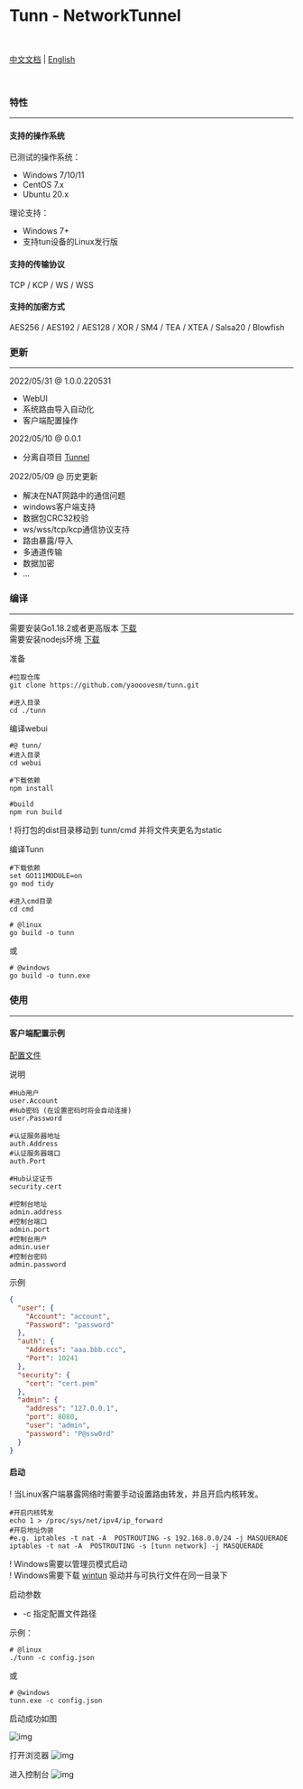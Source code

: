 # Tunn - NetworkTunnel

<br>

[中文文档](./README_CN.md) | [English](./README_EN.md)


<br>

### 特性

--------

#### 支持的操作系统

已测试的操作系统：

- Windows 7/10/11
- CentOS 7.x
- Ubuntu 20.x

理论支持：

- Windows 7+
- 支持tun设备的Linux发行版

#### 支持的传输协议

TCP / KCP / WS / WSS

#### 支持的加密方式

AES256 / AES192 / AES128 / XOR / SM4 / TEA / XTEA / Salsa20 / Blowfish

### 更新

------

2022/05/31 @ 1.0.0.220531

- WebUI
- 系统路由导入自动化
- 客户端配置操作

2022/05/10 @ 0.0.1

- 分离自项目 [Tunnel](https://gitee.com/jackrabbit872568318/tunnel)

2022/05/09 @ 历史更新

- 解决在NAT网路中的通信问题
- windows客户端支持
- 数据包CRC32校验
- ws/wss/tcp/kcp通信协议支持
- 路由暴露/导入
- 多通道传输
- 数据加密
- ...

### 编译

------

需要安装Go1.18.2或者更高版本 [下载](https://golang.google.cn/dl/) <br>
需要安装nodejs环境 [下载](https://nodejs.org/en/download/)

准备

```shell
#拉取仓库
git clone https://github.com/yaooovesm/tunn.git

#进入目录
cd ./tunn
```

编译webui

```shell
#@ tunn/
#进入目录
cd webui

#下载依赖
npm install

#build
npm run build
```

! 将打包的dist目录移动到 tunn/cmd 并将文件夹更名为static

编译Tunn

```shell
#下载依赖
set GO111MODULE=on
go mod tidy

#进入cmd目录
cd cmd
```

```shell
# @linux
go build -o tunn
```

或

```shell
# @windows
go build -o tunn.exe
```

### 使用

------

#### 客户端配置示例

[配置文件](../config/config_full.json)

说明

```shell
#Hub用户
user.Account
#Hub密码 (在设置密码时将会自动连接)
user.Password

#认证服务器地址
auth.Address
#认证服务器端口
auth.Port

#Hub认证证书
security.cert

#控制台地址
admin.address
#控制台端口
admin.port
#控制台用户
admin.user
#控制台密码
admin.password
```

示例

```json
{
  "user": {
    "Account": "account",
    "Password": "password"
  },
  "auth": {
    "Address": "aaa.bbb.ccc",
    "Port": 10241
  },
  "security": {
    "cert": "cert.pem"
  },
  "admin": {
    "address": "127.0.0.1",
    "port": 8080,
    "user": "admin",
    "password": "P@ssw0rd"
  }
}
```

#### 启动

! 当Linux客户端暴露网络时需要手动设置路由转发，并且开启内核转发。

```shell
#开启内核转发
echo 1 > /proc/sys/net/ipv4/ip_forward
#开启地址伪装
#e.g. iptables -t nat -A  POSTROUTING -s 192.168.0.0/24 -j MASQUERADE
iptables -t nat -A  POSTROUTING -s [tunn network] -j MASQUERADE
```

! Windows需要以管理员模式启动 <br>
! Windows需要下载 [wintun](https://www.wintun.net/) 驱动并与可执行文件在同一目录下

启动参数

- -c 指定配置文件路径

示例：

```shell
# @linux
./tunn -c config.json
```

或

```shell
# @windows
tunn.exe -c config.json
```

启动成功如图

![img](./img/powershell_startup.png)

打开浏览器
![img](./img/admin_login.png)

进入控制台
![img](./img/admin_main.png)
